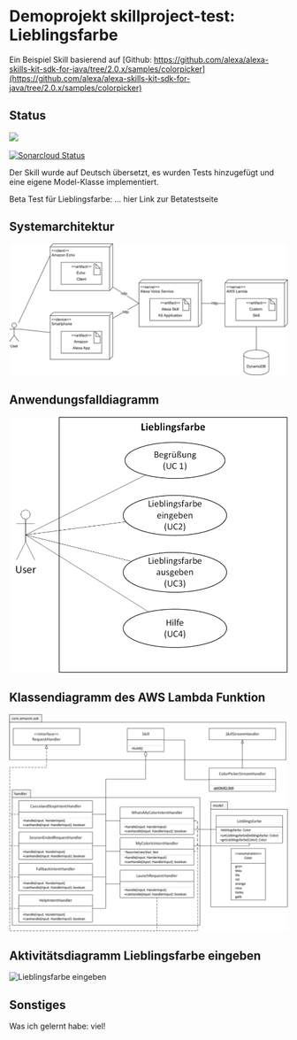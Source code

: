 
# Demoprojekt skillproject-test: Lieblingsfarbe

Ein Beispiel Skill basierend auf [Github: https://github.com/alexa/alexa-skills-kit-sdk-for-java/tree/2.0.x/samples/colorpicker](https://github.com/alexa/alexa-skills-kit-sdk-for-java/tree/2.0.x/samples/colorpicker)

## Status
![](https://travis-ci.org/sweIhm-ws2018-19/skillproject-test.svg?branch=master)

[![Sonarcloud Status](https://sonarcloud.io/api/project_badges/measure?project=sweIhm_ws2018_19:lieblingsfarbe&metric=alert_status)](https://sonarcloud.io/dashboard?id=sweIhm_ws2018_19:lieblingsfarbe)


Der Skill wurde auf Deutsch übersetzt, es wurden Tests hinzugefügt und eine eigene Model-Klasse implementiert. 


Beta Test für Lieblingsfarbe: ... hier Link zur Betatestseite 

## Systemarchitektur
<img src="images/SystemkontextAlexaSkill.png" alt="Systemkontext" class="inline"/>

## Anwendungsfalldiagramm
<img src="images/AlexaSkill_Anwendungsfalldiagramm.png" alt="Anwendungsfalldiagramm" class="inline"/>

## Klassendiagramm des AWS Lambda Funktion
<img src="images/LieblingsfarbeSkillKlassenmodell.png" alt="Klassenmodell" class="inline"/>

## Aktivitätsdiagramm Lieblingsfarbe eingeben
<img src="images/AlexaSkill_Aktivitätsdiagramm.png" alt="Lieblingsfarbe eingeben" class="inline"/>

## Sonstiges
Was ich gelernt habe: viel!